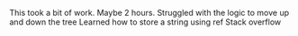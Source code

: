 ﻿This took a bit of work. Maybe 2 hours.
Struggled with the logic to move up and down the tree
Learned how to store a string using ref
Stack overflow
